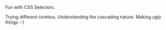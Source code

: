 Fun with CSS Selectors. 

Trying different combos. Understanding the cascading nature. Making ugly things :-)
